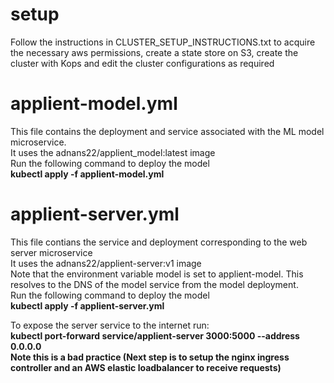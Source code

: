 # setup 
Follow the instructions in CLUSTER_SETUP_INSTRUCTIONS.txt to acquire the necessary aws permissions, create a state store on S3, create the cluster 
with Kops and edit the cluster configurations as required<br>

# applient-model.yml
This file contains the deployment and service associated with the ML model microservice.<br>
It uses the adnans22/applient_model:latest image <br>
Run the following command to deploy the model<br>
<b> kubectl apply -f applient-model.yml </b> <br>

# applient-server.yml
This file contians the service and deployment corresponding to the web server microservice<br>
It uses the adnans22/applient-server:v1 image <br>
Note that the environment variable model is set to applient-model. This resolves to the DNS of the model service from the model deployment.<br>
Run the following command to deploy the model<br>
<b>kubectl apply -f applient-server.yml </b><br>


To expose the server service to the internet run:<br>
<b>kubectl port-forward service/applient-server 3000:5000 --address 0.0.0.0</b><br>
<b>Note this is a bad practice (Next step is to setup the nginx ingress controller and an AWS elastic loadbalancer to receive requests)</b><br>
